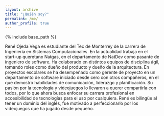 ```yaml
---
layout: archive
title: "¿Quién soy?"
permalink: /me/
author_profile: true
---
```


{% include base_path %}

René Ojeda Vega es estudiante del Tec de Monterrey de la carrera de Ingeniería en Sistemas Computacionales. En la actualidad trabaja en el start-up queretano Natgas, en el departamento de NatDev como pasante de ingeniero de software. Ha colaborado en distintos equipos de disciplina ágil, tomando roles como dueño del producto y dueño de la arquitectura. En proyectos escolares se ha desempeñado como gerente de proyecto en un departamento de software iniciado desde cero con otros compañeros, en el que demostró habilidades de comunicación, liderazgo y planificación. Su pasión por la tecnología y videojuegos lo llevaron a querer compartirla con todos, por lo que ahora busca enfocar su carrera profesional en accesibilidad de tecnologías para el uso por cualquiera. René es bilingüe al tener un dominio del inglés, fue motivado a perfeccionarlo por los videojuegos que ha jugado desde pequeño.
